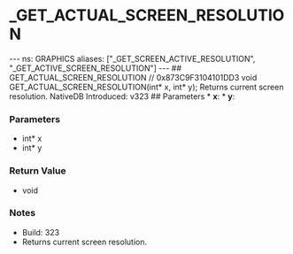 # _GET_ACTUAL_SCREEN_RESOLUTION

--- ns: GRAPHICS aliases: ["_GET_SCREEN_ACTIVE_RESOLUTION", "_GET_ACTIVE_SCREEN_RESOLUTION"] --- ## GET_ACTUAL_SCREEN_RESOLUTION  // 0x873C9F3104101DD3 void GET_ACTUAL_SCREEN_RESOLUTION(int* x, int* y);  Returns current screen resolution.  NativeDB Introduced: v323  ## Parameters * **x**: * **y**:

### Parameters
* int* x
* int* y

### Return Value
* void

### Notes
* Build: 323
* Returns current screen resolution.

